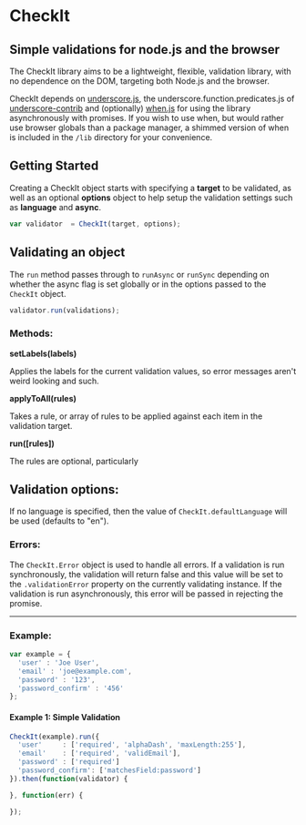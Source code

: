 
CheckIt
===============

## Simple validations for node.js and the browser

The CheckIt library aims to be a lightweight, flexible, validation library,
with no dependence on the DOM, targeting both Node.js and the browser.

CheckIt depends on [underscore.js](http://underscorejs.org), the underscore.function.predicates.js
of [underscore-contrib](https://github.com/documentcloud/underscore-contrib) and (optionally)
[when.js](https://github.com/cujojs/when) for using the library asynchronously with promises. If you
wish to use when, but would rather use browser globals than a package manager, a shimmed version of
when is included in the `/lib` directory for your convenience.

## Getting Started

Creating a CheckIt object starts with specifying a **target** to be validated, as well as an optional
**options** object to help setup the validation settings such as **language** and **async**.

```js
var validator  = CheckIt(target, options);
```

## Validating an object

The `run` method passes through to `runAsync` or `runSync` depending on whether the async flag is set globally or in the
options passed to the `CheckIt` object.

```js
validator.run(validations);
```

### Methods:

**setLabels(labels)**

Applies the labels for the current validation values, so error messages aren't weird looking and such.

**applyToAll(rules)**

Takes a rule, or array of rules to be applied against each item in the validation target.

**run([rules])**

The rules are optional, particularly

## Validation options:

If no language is specified, then the value of `CheckIt.defaultLanguage` will
be used (defaults to "en").


### Errors:

The `CheckIt.Error` object is used to handle all errors. If a validation is run synchronously,
the validation will return false and this value will be set to the `.validationError` property
on the currently validating instance. If the validation is run asynchronously, this error will
be passed in rejecting the promise.

---

### Example:

```js
var example = {
  'user' : 'Joe User',
  'email' : 'joe@example.com',
  'password' : '123',
  'password_confirm' : '456'
};
```

#### Example 1: Simple Validation

```js
CheckIt(example).run({
  'user'     : ['required', 'alphaDash', 'maxLength:255'],
  'email'    : ['required', 'validEmail'],
  'password' : ['required']
  'password_confirm': ['matchesField:password']
}).then(function(validator) {

}, function(err) {

});
```
